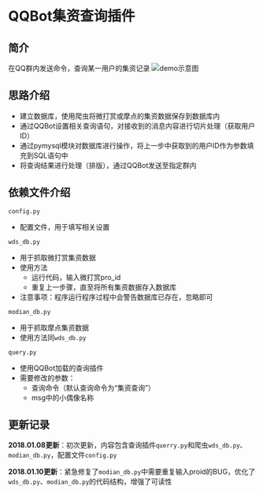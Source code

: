 # QQBot集资查询插件


## 简介
在QQ群内发送命令，查询某一用户的集资记录
![demo示意图](http://a3.qpic.cn/psb?/V13aTJbk3ppHHd/D7VLPVUwRYvWXvLli*lHaaJBgY2EqhyLB5O8Os0zcCQ!/b/dG4AAAAAAAAA&ek=1&kp=1&pt=0&bo=OATsAgAAAAAREPU!&vuin=825764773&tm=1515423600&sce=60-2-2&rf=viewer_311)

## 思路介绍
* 建立数据库，使用爬虫将微打赏或摩点的集资数据保存到数据库内
* 通过QQBot设置相关查询语句，对接收到的消息内容进行切片处理（获取用户ID）
* 通过pymysql模块对数据库进行操作，将上一步中获取到的用户ID作为参数填充到SQL语句中
* 将查询结果进行处理（排版），通过QQBot发送至指定群内

## 依赖文件介绍

`config.py`
* 配置文件，用于填写相关设置


`wds_db.py`
* 用于抓取微打赏集资数据
* 使用方法
	- 运行代码，输入微打赏pro_id
	- 重复上一步骤，直至将所有集资数据存入数据库
* 注意事项：程序运行程序过程中会警告数据库已存在，忽略即可

`modian_db.py`
* 用于抓取摩点集资数据
* 使用方法同`wds_db.py`  



`query.py`
* 使用QQBot加载的查询插件
* 需要修改的参数：
   - 查询命令（默认查询命令为“集资查询”）
   - msg中的小偶像名称
 


##  更新记录


**2018.01.08更新**：初次更新，内容包含查询插件`querry.py`和爬虫`wds_db.py`、`modian_db.py`，配置文件`config.py`  


**2018.01.10更新**：紧急修复了`modian_db.py`中需要重复输入proid的BUG，优化了`wds_db.py`、`modian_db.py`的代码结构，增强了可读性
